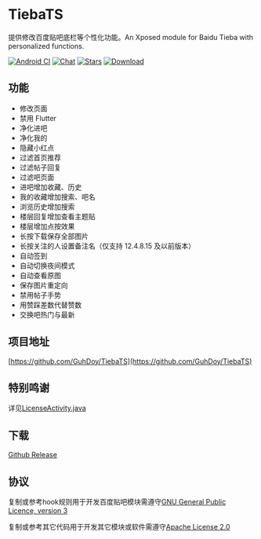# TiebaTS

提供修改百度贴吧底栏等个性化功能。An Xposed module for Baidu Tieba with personalized functions.

[![Android CI](https://github.com/GuhDoy/TiebaTS/workflows/Android%20CI/badge.svg)](https://github.com/GuhDoy/TiebaTS/actions)
[![Chat](https://img.shields.io/badge/Telegram-Chat-blue.svg?logo=telegram)](https://t.me/TabSwitch)
[![Stars](https://img.shields.io/github/stars/GuhDoy/TiebaTS?label=Stars)](https://github.com/GuhDoy/TiebaTS)
[![Download](https://img.shields.io/github/v/release/GuhDoy/TiebaTS?label=Download)](https://github.com/GuhDoy/TiebaTS/releases/latest)

## 功能

- 修改页面
- 禁用 Flutter
- 净化进吧
- 净化我的
- 隐藏小红点
- 过滤首页推荐
- 过滤帖子回复
- 过滤吧页面
- 进吧增加收藏、历史
- 我的收藏增加搜索、吧名
- 浏览历史增加搜索
- 楼层回复增加查看主题贴
- 楼层增加点按效果
- 长按下载保存全部图片
- 长按关注的人设置备注名（仅支持 12.4.8.15 及以前版本）
- 自动签到
- 自动切换夜间模式
- 自动查看原图
- 保存图片重定向
- 禁用帖子手势
- 用赞踩差数代替赞数
- 交换吧热门与最新

## 项目地址

[https://github.com/GuhDoy/TiebaTS](https://github.com/GuhDoy/TiebaTS)

## 特别鸣谢

详见[LicenseActivity.java](https://github.com/GuhDoy/TiebaTS/blob/full/app/src/main/java/gm/tieba/tabswitch/ui/LicenseActivity.java)

## 下载

[Github Release](https://github.com/GuhDoy/TiebaTS/releases/latest)

## 协议

复制或参考hook规则用于开发百度贴吧模块需遵守[GNU General Public Licence, version 3](https://choosealicense.com/licenses/gpl-3.0/)

复制或参考其它代码用于开发其它模块或软件需遵守[Apache License 2.0](http://www.apache.org/licenses/LICENSE-2.0.html)
